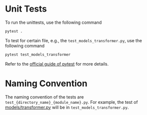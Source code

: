 # Unit Tests

To run the unittests, use the following command

```bash
pytest .
```

To test for certain file, e.g., the `test_models_transformer.py`, use the following command

```bash
pytest test_models_transformer
```

Refer to the [official guide of pytest](https://docs.pytest.org/en/latest/) for more details.

# Naming Convention
The naming convention of the tests are `test_{directory_name}_{module_name}.py`. 
For example, the test of [models/transformer.py](../src/gluonnlp/models/transformer.py) will be in 
`test_models_transformer.py`.
